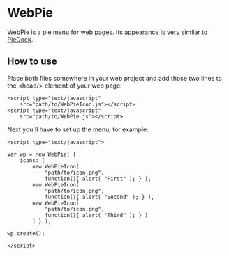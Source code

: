 WebPie
======

WebPie is a pie menu for web pages. Its appearance is very similar to
[PieDock](https://github.com/markusfisch/PieDock).

How to use
----------

Place both files somewhere in your web project and add those two lines to
the &lt;head/&gt; element of your web page:

	<script type="text/javascript"
		src="path/to/WebPieIcon.js"></script>
	<script type="text/javascript"
		src="path/to/WebPie.js"></script>

Next you'll have to set up the menu, for example:

	<script type="text/javascript">

	var wp = new WebPie( {
		icons: [
			new WebPieIcon(
				"path/to/icon.png",
				function(){ alert( "First" ); } ),
			new WebPieIcon(
				"path/to/icon.png",
				function(){ alert( "Second" ); } ),
			new WebPieIcon(
				"path/to/icon.png",
				function(){ alert( "Third" ); } )
			] } );

	wp.create();

	</script>
